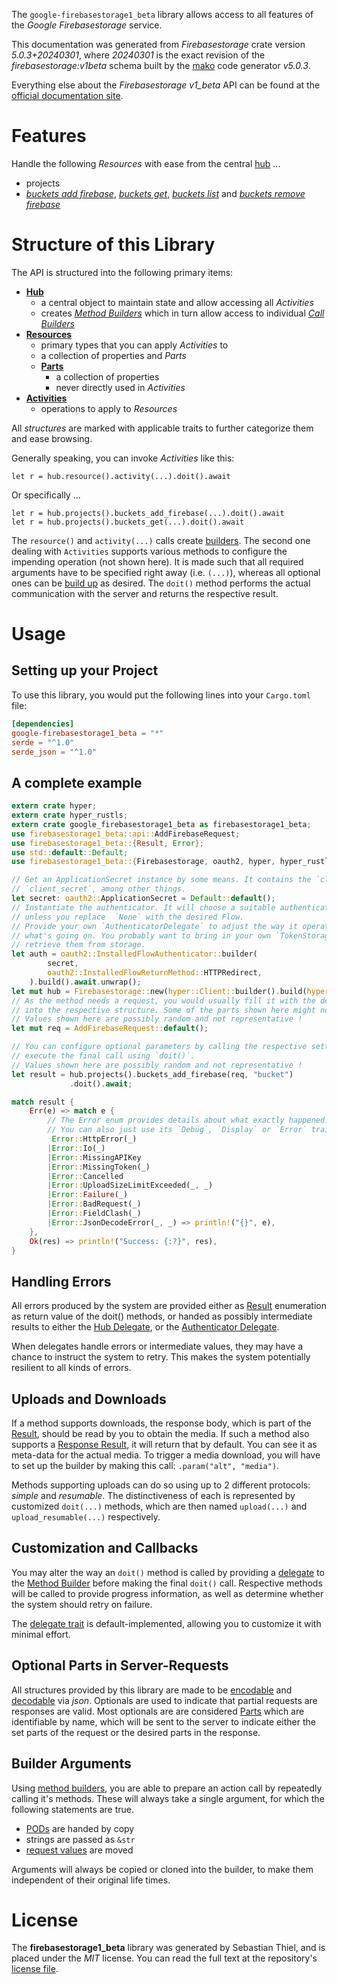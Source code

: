 <!---
DO NOT EDIT !
This file was generated automatically from 'src/generator/templates/api/README.md.mako'
DO NOT EDIT !
-->
The `google-firebasestorage1_beta` library allows access to all features of the *Google Firebasestorage* service.

This documentation was generated from *Firebasestorage* crate version *5.0.3+20240301*, where *20240301* is the exact revision of the *firebasestorage:v1beta* schema built by the [mako](http://www.makotemplates.org/) code generator *v5.0.3*.

Everything else about the *Firebasestorage* *v1_beta* API can be found at the
[official documentation site](https://firebase.google.com/docs/storage).
# Features

Handle the following *Resources* with ease from the central [hub](https://docs.rs/google-firebasestorage1_beta/5.0.3+20240301/google_firebasestorage1_beta/Firebasestorage) ... 

* projects
 * [*buckets add firebase*](https://docs.rs/google-firebasestorage1_beta/5.0.3+20240301/google_firebasestorage1_beta/api::ProjectBucketAddFirebaseCall), [*buckets get*](https://docs.rs/google-firebasestorage1_beta/5.0.3+20240301/google_firebasestorage1_beta/api::ProjectBucketGetCall), [*buckets list*](https://docs.rs/google-firebasestorage1_beta/5.0.3+20240301/google_firebasestorage1_beta/api::ProjectBucketListCall) and [*buckets remove firebase*](https://docs.rs/google-firebasestorage1_beta/5.0.3+20240301/google_firebasestorage1_beta/api::ProjectBucketRemoveFirebaseCall)




# Structure of this Library

The API is structured into the following primary items:

* **[Hub](https://docs.rs/google-firebasestorage1_beta/5.0.3+20240301/google_firebasestorage1_beta/Firebasestorage)**
    * a central object to maintain state and allow accessing all *Activities*
    * creates [*Method Builders*](https://docs.rs/google-firebasestorage1_beta/5.0.3+20240301/google_firebasestorage1_beta/client::MethodsBuilder) which in turn
      allow access to individual [*Call Builders*](https://docs.rs/google-firebasestorage1_beta/5.0.3+20240301/google_firebasestorage1_beta/client::CallBuilder)
* **[Resources](https://docs.rs/google-firebasestorage1_beta/5.0.3+20240301/google_firebasestorage1_beta/client::Resource)**
    * primary types that you can apply *Activities* to
    * a collection of properties and *Parts*
    * **[Parts](https://docs.rs/google-firebasestorage1_beta/5.0.3+20240301/google_firebasestorage1_beta/client::Part)**
        * a collection of properties
        * never directly used in *Activities*
* **[Activities](https://docs.rs/google-firebasestorage1_beta/5.0.3+20240301/google_firebasestorage1_beta/client::CallBuilder)**
    * operations to apply to *Resources*

All *structures* are marked with applicable traits to further categorize them and ease browsing.

Generally speaking, you can invoke *Activities* like this:

```Rust,ignore
let r = hub.resource().activity(...).doit().await
```

Or specifically ...

```ignore
let r = hub.projects().buckets_add_firebase(...).doit().await
let r = hub.projects().buckets_get(...).doit().await
```

The `resource()` and `activity(...)` calls create [builders][builder-pattern]. The second one dealing with `Activities` 
supports various methods to configure the impending operation (not shown here). It is made such that all required arguments have to be 
specified right away (i.e. `(...)`), whereas all optional ones can be [build up][builder-pattern] as desired.
The `doit()` method performs the actual communication with the server and returns the respective result.

# Usage

## Setting up your Project

To use this library, you would put the following lines into your `Cargo.toml` file:

```toml
[dependencies]
google-firebasestorage1_beta = "*"
serde = "^1.0"
serde_json = "^1.0"
```

## A complete example

```Rust
extern crate hyper;
extern crate hyper_rustls;
extern crate google_firebasestorage1_beta as firebasestorage1_beta;
use firebasestorage1_beta::api::AddFirebaseRequest;
use firebasestorage1_beta::{Result, Error};
use std::default::Default;
use firebasestorage1_beta::{Firebasestorage, oauth2, hyper, hyper_rustls, chrono, FieldMask};

// Get an ApplicationSecret instance by some means. It contains the `client_id` and 
// `client_secret`, among other things.
let secret: oauth2::ApplicationSecret = Default::default();
// Instantiate the authenticator. It will choose a suitable authentication flow for you, 
// unless you replace  `None` with the desired Flow.
// Provide your own `AuthenticatorDelegate` to adjust the way it operates and get feedback about 
// what's going on. You probably want to bring in your own `TokenStorage` to persist tokens and
// retrieve them from storage.
let auth = oauth2::InstalledFlowAuthenticator::builder(
        secret,
        oauth2::InstalledFlowReturnMethod::HTTPRedirect,
    ).build().await.unwrap();
let mut hub = Firebasestorage::new(hyper::Client::builder().build(hyper_rustls::HttpsConnectorBuilder::new().with_native_roots().https_or_http().enable_http1().build()), auth);
// As the method needs a request, you would usually fill it with the desired information
// into the respective structure. Some of the parts shown here might not be applicable !
// Values shown here are possibly random and not representative !
let mut req = AddFirebaseRequest::default();

// You can configure optional parameters by calling the respective setters at will, and
// execute the final call using `doit()`.
// Values shown here are possibly random and not representative !
let result = hub.projects().buckets_add_firebase(req, "bucket")
             .doit().await;

match result {
    Err(e) => match e {
        // The Error enum provides details about what exactly happened.
        // You can also just use its `Debug`, `Display` or `Error` traits
         Error::HttpError(_)
        |Error::Io(_)
        |Error::MissingAPIKey
        |Error::MissingToken(_)
        |Error::Cancelled
        |Error::UploadSizeLimitExceeded(_, _)
        |Error::Failure(_)
        |Error::BadRequest(_)
        |Error::FieldClash(_)
        |Error::JsonDecodeError(_, _) => println!("{}", e),
    },
    Ok(res) => println!("Success: {:?}", res),
}

```
## Handling Errors

All errors produced by the system are provided either as [Result](https://docs.rs/google-firebasestorage1_beta/5.0.3+20240301/google_firebasestorage1_beta/client::Result) enumeration as return value of
the doit() methods, or handed as possibly intermediate results to either the 
[Hub Delegate](https://docs.rs/google-firebasestorage1_beta/5.0.3+20240301/google_firebasestorage1_beta/client::Delegate), or the [Authenticator Delegate](https://docs.rs/yup-oauth2/*/yup_oauth2/trait.AuthenticatorDelegate.html).

When delegates handle errors or intermediate values, they may have a chance to instruct the system to retry. This 
makes the system potentially resilient to all kinds of errors.

## Uploads and Downloads
If a method supports downloads, the response body, which is part of the [Result](https://docs.rs/google-firebasestorage1_beta/5.0.3+20240301/google_firebasestorage1_beta/client::Result), should be
read by you to obtain the media.
If such a method also supports a [Response Result](https://docs.rs/google-firebasestorage1_beta/5.0.3+20240301/google_firebasestorage1_beta/client::ResponseResult), it will return that by default.
You can see it as meta-data for the actual media. To trigger a media download, you will have to set up the builder by making
this call: `.param("alt", "media")`.

Methods supporting uploads can do so using up to 2 different protocols: 
*simple* and *resumable*. The distinctiveness of each is represented by customized 
`doit(...)` methods, which are then named `upload(...)` and `upload_resumable(...)` respectively.

## Customization and Callbacks

You may alter the way an `doit()` method is called by providing a [delegate](https://docs.rs/google-firebasestorage1_beta/5.0.3+20240301/google_firebasestorage1_beta/client::Delegate) to the 
[Method Builder](https://docs.rs/google-firebasestorage1_beta/5.0.3+20240301/google_firebasestorage1_beta/client::CallBuilder) before making the final `doit()` call. 
Respective methods will be called to provide progress information, as well as determine whether the system should 
retry on failure.

The [delegate trait](https://docs.rs/google-firebasestorage1_beta/5.0.3+20240301/google_firebasestorage1_beta/client::Delegate) is default-implemented, allowing you to customize it with minimal effort.

## Optional Parts in Server-Requests

All structures provided by this library are made to be [encodable](https://docs.rs/google-firebasestorage1_beta/5.0.3+20240301/google_firebasestorage1_beta/client::RequestValue) and 
[decodable](https://docs.rs/google-firebasestorage1_beta/5.0.3+20240301/google_firebasestorage1_beta/client::ResponseResult) via *json*. Optionals are used to indicate that partial requests are responses 
are valid.
Most optionals are are considered [Parts](https://docs.rs/google-firebasestorage1_beta/5.0.3+20240301/google_firebasestorage1_beta/client::Part) which are identifiable by name, which will be sent to 
the server to indicate either the set parts of the request or the desired parts in the response.

## Builder Arguments

Using [method builders](https://docs.rs/google-firebasestorage1_beta/5.0.3+20240301/google_firebasestorage1_beta/client::CallBuilder), you are able to prepare an action call by repeatedly calling it's methods.
These will always take a single argument, for which the following statements are true.

* [PODs][wiki-pod] are handed by copy
* strings are passed as `&str`
* [request values](https://docs.rs/google-firebasestorage1_beta/5.0.3+20240301/google_firebasestorage1_beta/client::RequestValue) are moved

Arguments will always be copied or cloned into the builder, to make them independent of their original life times.

[wiki-pod]: http://en.wikipedia.org/wiki/Plain_old_data_structure
[builder-pattern]: http://en.wikipedia.org/wiki/Builder_pattern
[google-go-api]: https://github.com/google/google-api-go-client

# License
The **firebasestorage1_beta** library was generated by Sebastian Thiel, and is placed 
under the *MIT* license.
You can read the full text at the repository's [license file][repo-license].

[repo-license]: https://github.com/Byron/google-apis-rsblob/main/LICENSE.md

